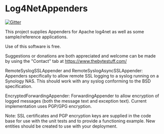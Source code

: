 # Log4NetAppenders

[![Gitter](https://badges.gitter.im/TheByteStuff/Log4NetAppenders.svg)](https://gitter.im/TheByteStuff/Log4NetAppenders?utm_source=badge&utm_medium=badge&utm_campaign=pr-badge&utm_content=badge)

This project supplies Appenders for Apache log4net as well as some sample/reference applications.

Use of this software is free.  

Suggestions or donations are both appreciated and welcome can be made by using the "Contact" tab at https://www.thebytestuff.com/


RemoteSyslogSSLAppender and RemoteSyslogAsyncSSLAppender: Appenders specifically to allow remote SSL logging to a syslog running on a Synology NAS. This should work with any syslog conforming to the BSD specification.

EncryptedForwardingAppender: ForwardingAppender to allow encryption of logged messages (both the message text and exception text).  Current implementation uses PGP/GPG encryption.


Note: SSL certificates and PGP encryption keys are supplied in the code base for use with the unit tests and to provide a functioning example.  New entities should be created to use with your deployment.
